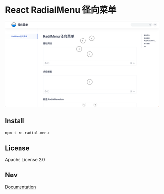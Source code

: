 <p align="center">
  <h1>React RadialMenu 径向菜单</h1>
</p>

![image](src/assets/home.png)

## Install

```bash
npm i rc-radial-menu
```

## License

Apache License 2.0

## Nav

[Documentation](https://ZhengAnBin.github.io/radial-menu)
